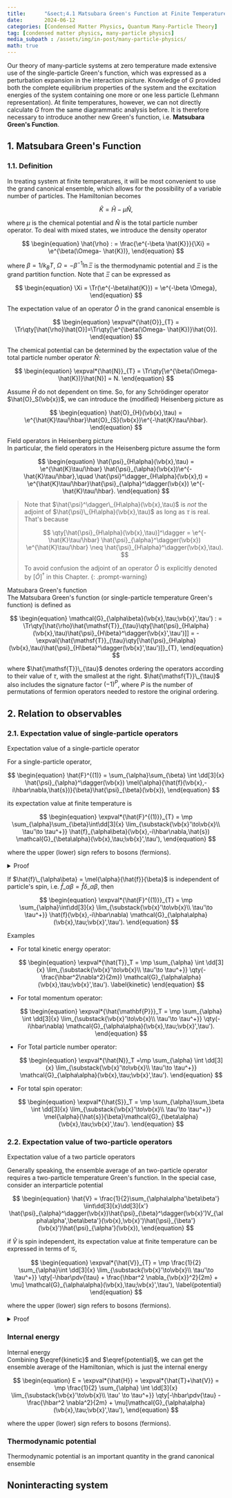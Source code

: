 ```yaml
---
title:      "&sect;4.1 Matsubara Green's Function at Finite Temperature"
date:       2024-06-12
categories: [Condensed Matter Physics, Quantum Many-Particle Theory]
tag: [condensed matter physics, many-particle physics]
media_subpath : /assets/img/in-post/many-particle-physics/
math: true
---
```


Our theory of many-particle systems at zero temperature made extensive use of the single-particle Green's function, which was expressed as a perturbation expansion in the interaction picture. Knowledge of $G$ provided both the complete equilibrium properties of the system and the excitation energies of the system containing one more or one less particle (Lehmann representation). At finite temperatures, however, we can not directly calculate $G$ from the same diagrammatic analysis before. It is therefore necessary to introduce another new Green's function, i.e. **Matsubara Green's Function**.

## 1. Matsubara Green's Function

### 1.1. Definition
In treating system at finite temperatures, it will be most convenient to use the grand canonical ensemble, which allows for the possibility of a variable number of particles. The Hamiltonian becomes

$$
\hat{K} = \hat{H} - \mu \hat{N},
$$

where $\mu$ is the chemical potential and $\hat{N}$ is the total particle number operator. To deal with mixed states, we introduce the density operator

$$
\begin{equation}
    \hat{\rho} : = \frac{\e^{-\beta \hat{K}}}{\Xi} = \e^{\beta(\Omega- \hat{K})},
\end{equation}
$$

where $\beta = 1/k_{B}T$, $\Omega = -\beta^{-1}\ln \Xi$ is the thermodynamic potential and $\Xi$ is the grand partition function. Note that $\Xi$ can be expressed as

$$
\begin{equation}
    \Xi = \Tr(\e^{-\beta\hat{K}}) = \e^{-\beta \Omega},
\end{equation}
$$

The expectation value of an operator $\hat{O}$ in the grand canonical ensemble is

$$
\begin{equation}
    \expval*{\hat{O}}_{T} = \Tr\qty[\hat{\rho}\hat{O}]=\Tr\qty[\e^{\beta(\Omega- \hat{K})}\hat{O}].
\end{equation}
$$

The chemical potential can be determined by the expectation value of the total particle number operator $\hat{N}$:

$$
\begin{equation}
    \expval*{\hat{N}}_{T} = \Tr\qty[\e^{\beta(\Omega-\hat{K})}\hat{N}] = N.
\end{equation}
$$

Assume $\hat{H}$ do not dependent on time. So, for any Schr&ouml;dinger operator $\hat{O}_S(\vb{x})$, we can introduce the (modified) Heisenberg picture as

$$
\begin{equation}
    \hat{O}_{H}(\vb{x},\tau) = \e^{\hat{K}\tau/\hbar}\hat{O}_{S}(\vb{x})\e^{-\hat{K}\tau/\hbar}.
\end{equation}
$$

<div class="box-info" markdown="1">
<div class="title"> Field operators in Heisenberg picture </div>
In particular, the field operators in the Heisenberg picture assume the form

$$
\begin{equation}
    \hat{\psi}_{H\alpha}(\vb{x},\tau) = \e^{\hat{K}\tau/\hbar} \hat{\psi}_{\alpha}(\vb{x})\e^{-\hat{K}\tau/\hbar},\quad \hat{\psi}^\dagger_{H\alpha}(\vb{x},t) = \e^{\hat{K}\tau/\hbar}\hat{\psi}_{\alpha}^\dagger(\vb{x}) \e^{-\hat{K}\tau/\hbar}.
\end{equation}
$$
 
</div>

> Note that $\hat{\psi}^\dagger\_{H\alpha}(\vb{x},\tau)$ is *not* the adjoint of $\hat{\psi}\_{H\alpha}(\vb{x},\tau)$ as long as $\tau$ is real. That's because
>
> $$
>   \qty[\hat{\psi}_{H\alpha}(\vb{x},\tau)]^\dagger = \e^{-\hat{K}\tau/\hbar} \hat{\psi}_{\alpha}^\dagger(\vb{x}) \e^{\hat{K}\tau/\hbar} \neq \hat{\psi}_{H\alpha}^\dagger(\vb{x},\tau). 
> $$
>
> To avoid confusion the adjoint of an operator $\hat{O}$ is explicitly denoted by $[\hat{O}]^\dagger$ in this Chapter.
{: .prompt-warning}


<div class="box-info" markdown="1">
<div class="title"> Matsubara Green's function </div>
The Matsubara Green's function (or single-particle temperature Green's function) is defined as
 
$$
\begin{equation}
    \mathcal{G}_{\alpha\beta}(\vb{x},\tau;\vb{x}',\tau') : = \Tr\qty[\hat{\rho}\hat{\mathsf{T}}_{\tau}\qty[\hat{\psi}_{H\alpha}(\vb{x},\tau)\hat{\psi}_{H\beta}^\dagger(\vb{x}',\tau')]] = -\expval{\hat{\mathsf{T}}_{\tau}\qty[\hat{\psi}_{H\alpha}(\vb{x},\tau)\hat{\psi}_{H\beta}^\dagger(\vb{x}',\tau')]}_{T}, 
\end{equation}
$$

where $\hat{\mathsf{T}}\_{\tau}$ denotes ordering the operators according to their value of $\tau$, with the smallest at the right. $\hat{\mathsf{T}}\_{\tau}$ also includes the signature factor $(-1)^P$, where $P$ is the number of permutations of fermion operators needed to restore the original ordering.

</div>

## 2. Relation to observables
### 2.1. Expectation value of single-particle operators

<div class="box-danger" markdown="1">
<div class="title"> Expectation value of a single-particle operator </div>

For a single-particle operator, 

$$
\begin{equation}
    \hat{F}^{(1)} = \sum_{\alpha}\sum_{\beta} \int \dd[3]{x} \hat{\psi}_{\alpha}^\dagger(\vb{x}) \mel{\alpha}{\hat{f}(\vb{x},-i\hbar\nabla,\hat{s})}{\beta}\hat{\psi}_{\beta}(\vb{x}),
\end{equation}
$$

its expectation value at finite temperature is

$$
\begin{equation}
    \expval*{\hat{F}^{(1)}}_{T} = \mp \sum_{\alpha}\sum_{\beta}\int\dd[3]{x} \lim_{\substack{\vb{x}'\to\vb{x}\\ \tau'\to \tau^+}} \hat{f}_{\alpha\beta}(\vb{x},-i\hbar\nabla,\hat{s}) \mathcal{G}_{\beta\alpha}(\vb{x},\tau;\vb{x}',\tau'),
\end{equation}
$$

where the upper (lower) sign refers to bosons (fermions). 

<details class="details-inline" markdown="1">
<summary>Proof</summary>
The second quantization form of a single particle operator is

$$
\hat{F}^{(1)} = \sum_{\alpha}\sum_{\beta} \int \dd[3]{x} \hat{\psi}_{\alpha}^\dagger(\vb{x}) \mel{\alpha}{\hat{f}(\vb{x},-i\hbar\nabla,\hat{s})}{\beta} \hat{\psi}_{\beta}(\vb{x}).
$$

Then the expectation value of $\hat{F}^{(1)}$ at finite temperature is

$$
\begin{align*}
    \expval*{\hat{F}^{(1)}}_T & = \sum_{\alpha}\sum_\beta \int \dd[3]{x} \Tr\qty[\hat{\rho}\hat{\psi}_{\alpha}^\dagger(\vb{x})\hat{f}_{\alpha\beta}(\vb{x},-i\hbar\nabla,\hat{s})\hat{\psi}_{\beta}(\vb{x})]\\[.2cm]
    &=\sum_{\alpha}\sum_{\beta}\int\dd[3]{x} \lim_{\vb{x}'\to \vb{x}} \hat{f}_{\alpha\beta}(\vb{x},-i\hbar\nabla,\hat{s}) \Tr\qty[\hat{\rho}\hat{\psi}^\dagger(\vb{x}')\hat{\psi}_{\beta}(\vb{x})]\\[.2cm]
    &=\sum_{\alpha}\sum_{\beta} \int\dd[3]{x} \lim_{\vb{x}'\to\vb{x}} \hat{f}_{\alpha\beta}(\vb{x})\Tr\qty[\hat{\rho}\e^{-\hat{K}\tau/\hbar}\hat{\psi}_{H\alpha}^\dagger(\vb{x}',\tau)\e^{\hat{K}\tau/\hbar}\e^{-\hat{K}\tau/\hbar}\hat{\psi}_{H\beta}(\vb{x},\tau)\e^{\hat{K}\tau/\hbar}]\\[.2cm]
    &=\sum_{\alpha}\sum_{\beta}\int\dd[3]{x} \lim_{\substack{\vb{x}'\to\vb{x}\\ \tau'\to\tau^+}}\hat{f}_{\alpha\beta}(\vb{x}) \Tr\qty[\hat{\rho}\hat{\psi}^\dagger_{H\alpha}(\vb{x}',\tau')\hat{\psi}_{H\beta}(\vb{x},\tau)]\\[.2cm]
    &=\sum_{\alpha}\sum_{\beta} \int\dd[3]{x} \lim_{\substack{\vb{x}'\to\vb{x}\\ \tau'\to\tau^+}}\hat{f}_{\alpha\beta}(\vb{x}) \Tr\qty[\hat{\rho}\hat{\mathsf{T}}_{\tau}\qty[\hat{\psi}^\dagger_{H\alpha}(\vb{x}',\tau')\hat{\psi}_{H\beta}(\vb{x},\tau)]]\\[.2cm]
    &=\pm \sum_{\alpha}\sum_{\beta} \int\dd[3]{x} \lim_{\substack{\vb{x}'\to\vb{x}\\ \tau'\to\tau^+}}\hat{f}_{\alpha\beta}(\vb{x}) \Tr\qty[\hat{\rho}\hat{\mathsf{T}}_{\tau}\qty[\hat{\psi}_{H\beta}(\vb{x},\tau)\hat{\psi}^\dagger_{H\alpha}(\vb{x}',\tau')]]\\[.2cm]
    &=\mp \sum_{\alpha}\sum_{\beta} \int\dd[3]{x} \lim_{\substack{\vb{x}'\to\vb{x}\\ \tau'\to\tau^+}}\hat{f}_{\alpha\beta}(\vb{x}) \mathcal{G}_{\beta\alpha}(\vb{x},\tau;\vb{x}',\tau').
\end{align*}
$$

<p style="text-align: right;"> &#x220E; </p>
</details>

If $\hat{f}\_{\alpha\beta} = \mel{\alpha}{\hat{f}}{\beta}$ is independent of particle's spin, i.e. $\hat{f}\_{\alpha\beta} = \hat{f}\delta\_{\alpha\beta}$, then

$$
\begin{equation}
    \expval*{\hat{F}^{(1)}}_{T} = \mp \sum_{\alpha}\int\dd[3]{x}  \lim_{\substack{\vb{x}'\to\vb{x}\\ \tau'\to \tau^+}} \hat{f}(\vb{x},-i\hbar\nabla) \mathcal{G}_{\alpha\alpha}(\vb{x},\tau;\vb{x}',\tau').
\end{equation}
$$

</div>

<div class="box-tip" markdown="1">
<div class="title"> Examples </div>

- For total kinetic energy operator:

    $$
    \begin{equation}
        \expval*{\hat{T}}_T  = \mp  \sum_{\alpha} \int \dd[3]{x}  \lim_{\substack{\vb{x}'\to\vb{x}\\ \tau'\to \tau^+}} \qty(-\frac{\hbar^2\nabla^2}{2m}) \mathcal{G}_{\alpha\alpha}(\vb{x},\tau;\vb{x}',\tau').
        \label{kinetic}
    \end{equation}
    $$

- For total momentum operator:

    $$
    \begin{equation}
        \expval*{\hat{\mathbf{P}}}_T = \mp  \sum_{\alpha} \int \dd[3]{x}  \lim_{\substack{\vb{x}'\to\vb{x}\\ \tau'\to \tau^+}} \qty(-i\hbar\nabla) \mathcal{G}_{\alpha\alpha}(\vb{x},\tau;\vb{x}',\tau').
    \end{equation}
    $$

- For Total particle number operator:

    $$
    \begin{equation}
        \expval*{\hat{N}}_T =\mp  \sum_{\alpha} \int \dd[3]{x}  \lim_{\substack{\vb{x}'\to\vb{x}\\ \tau'\to \tau^+}} \mathcal{G}_{\alpha\alpha}(\vb{x},\tau;\vb{x}',\tau').
    \end{equation}
    $$

- For total spin operator:

    $$
    \begin{equation}
        \expval*{\hat{S}}_T = \mp \sum_{\alpha}\sum_\beta \int \dd[3]{x} \lim_{\substack{\vb{x}'\to\vb{x}\\ \tau'\to \tau^+}} \mel{\alpha}{\hat{s}}{\beta}\mathcal{G}_{\beta\alpha}(\vb{x},\tau;\vb{x}',\tau').
    \end{equation}
    $$
    
</div>

### 2.2. Expectation value of two-particle operators

<div class="box-danger" markdown="1">
<div class="title"> Expectation value of a two particle operators </div>

Generally speaking, the ensemble average of an two-particle operator requires a two-particle temperature Green's function. In the special case, consider an interparticle potential

$$
\begin{equation}
\hat{V} = \frac{1}{2}\sum_{\alpha\alpha'\beta\beta'} \iint\dd[3]{x}\dd[3]{x'} \hat{\psi}_{\alpha}^\dagger(\vb{x})\hat{\psi}_{\beta}^\dagger(\vb{x}')V_{\alpha\alpha',\beta\beta'}(\vb{x},\vb{x}')\hat{\psi}_{\beta'}(\vb{x}')\hat{\psi}_{\alpha'}(\vb{x}),    
\end{equation}
$$

if $\hat{V}$ is spin independent, its expectation value at finite temperature can be expressed in terms of $\mathcal{G}$,

$$
\begin{equation}
    \expval*{\hat{V}}_{T} = \mp \frac{1}{2} \sum_{\alpha}\int \dd[3]{x} \lim_{\substack{\vb{x}'\to\vb{x}\\ \tau'\to \tau^+}} \qty[-\hbar\pdv{\tau} + \frac{\hbar^2 \nabla_{\vb{x}}^2}{2m} + \mu] \mathcal{G}_{\alpha\alpha}(\vb{x},\tau;\vb{x}',\tau'),
    \label{potential}
\end{equation}
$$

where the upper (lower) sign refers to bosons (fermions).

<details class="details-inline" markdown="1">
<summary>Proof</summary>

Starting from the Heisenberg equation of $\hat{\psi}_{H\alpha}$,

$$
\hbar \pdv{\tau} \hat{\psi}_{H\alpha}(\vb{x},\tau) = [\hat{K},\hat{\psi}_{H\alpha}(\vb{x},\tau)] = \e^{\hat{K}\tau/\hbar} [\hat{K},\hat{\psi}_{\alpha}(\vb{x},\tau)]\e^{-\hat{K}\tau/\hbar},
$$

where

$$
\begin{align*}
    [\hat{K},\hat{\psi}_{\alpha}(\vb{x})] &= -\frac{\hbar^2 \nabla^2}{2m} \hat{\psi}_{\alpha}(\vb{x}) - \mu \hat{\psi}_{\alpha}(\vb{x}) + \sum_{\sigma
    } \int \dd[3]{z'} \hat{\psi}_{\sigma}^\dagger(\vb{z})\hat{V}(\vb{x},\vb{z})\hat{\psi}_{\sigma}(\vb{z})\hat{\psi}_\alpha(\vb{x}).
\end{align*}
$$

So the Heisenberg equation becomes

$$
\hbar\pdv{\tau}  \hat{\psi}_{H\alpha}(\vb{x},\tau) = \frac{\hbar^2 \nabla^2}{2m} \hat{\psi}_{H\alpha}(\vb{x},\tau) + \mu \hat{\psi}_{H\alpha}(\vb{x},\tau) - \sum_{\sigma}\int \dd[3]{z} \hat{\psi}_{H\sigma}^\dagger(\vb{z},\tau)V(\vb{x},\vb{z}) \hat{\psi}_{H\sigma}(\vb{z},\tau') \hat{\psi}_{H\alpha}(\vb{x},\tau).
$$

Multiply both sides left by $\hat{\psi}_{H\alpha}(\vb{x}',\tau)$ and take the ensemble average

$$
\begin{align*}
    \expval*{\hat{V}}_{T} = \frac{1}{2}\int\dd[3]{x} \dd[3]{z'} V(\vb{x}-)
\end{align*}
$$

The last term is essentially the quantity of interest.

</details>

</div>


### Internal energy
<div class="box-danger" markdown="1">
<div class="title"> Internal energy </div>
Combining $\eqref{kinetic}$ and $\eqref{potential}$, we can get the ensemble average of the Hamiltonian, which is just the internal energy

$$
\begin{equation}
    E = \expval*{\hat{H}} = \expval*{\hat{T}+\hat{V}} = \mp \frac{1}{2} \sum_{\alpha} \int \dd[3]{x} \lim_{\substack{\vb{x}'\to\vb{x}\\ \tau' \to \tau^+}} \qty[-\hbar\pdv{\tau} - \frac{\hbar^2 \nabla^2}{2m} + \mu]\mathcal{G}_{\alpha\alpha}(\vb{x},\tau;\vb{x}',\tau'),
\end{equation}
$$

where the upper (lower) sign refers to bosons (fermions).
</div>

### Thermodynamic potential
Thermodynamic potential is an important quantity in the grand canonical ensemble


## Noninteracting system
